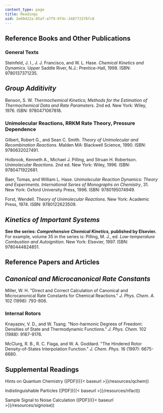 ```yaml
---
content_type: page
title: Readings
uid: 2e69d22a-85af-a7f9-9f4c-248772376fc8
---
```


Reference Books and Other Publications
--------------------------------------

### General Texts

Steinfeld, J. I., J. J. Francisco, and W. L. Hase. _Chemical Kinetics and Dynamics._ Upper Saddle River, N.J.: Prentice-Hall, 1998. ISBN: 9780137371235.

_Group Additivity_
------------------

Benson, S. W. _Thermochemical Kinetics; Methods for the Estimation of Thermochemical Data and Rate Parameters_. 2nd ed. New York: Wiley, 1976. ISBN: 9780471067818.

### Unimolecular Reactions, RRKM Rate Theory, Pressure Dependence

Gilbert, Robert G., and Sean C. Smith. _Theory of Unimolecular and Recombination Reactions_. Malden MA: Blackwell Science, 1990. ISBN: 9780632027491.

Holbrook, Kenneth A., Michael J. Pilling, and Struan H. Robertson. _Unimolecular Reactions_. 2nd ed. New York: Wiley, 1996. ISBN: 9780471922681.

Baer, Tomas, and William L. Hase. _Unimolecular Reaction Dynamics: Theory and Experiments._ _International Series of Monographs on Chemistry_, 31. New York: Oxford University Press, 1996. ISBN: 9780195074949.

Forst, Wendell. _Theory of Unimolecular Reactions_. New York: Academic Press, 1974. ISBN: 9780122623509.

_Kinetics of Important Systems_
-------------------------------

**See the series: _Comprehensive Chemical Kinetics,_ published by Elsevier.** For example, volume 35 in the series is: Pilling, M. J., ed. _Low-temperature Combustion and Autoignition_. New York: Elsevier, 1997. ISBN: 9780444824851.

Reference Papers and Articles
-----------------------------

_Canonical and Microcanonical Rate Constants_
---------------------------------------------

Miller, W. H. "Direct and Correct Calculation of Canonical and Microcanonical Rate Constants for Chemical Reactions." _J. Phys. Chem. A._ 102 (1998): 793-806.

### Internal Rotors

Knayazev, V. D., and W. Tsang. "Non-harmonic Degrees of Freedom: Densities of State and Thermodynamic Functions." _J. Phys. Chem._ 102 (1988): 9167-9176.

McClurg, R. B., R. C. Flaga, and W. A. Goddard. "The Hindered Rotor Density-of-States Interpolation Function." _J. Chem. Phys._ 16 (1997): 6675-6680.

Supplemental Readings
---------------------

Hints on Quantum Chemistry ([PDF]({{< baseurl >}}/resources/qchem))

Indistinguishable Particles ([PDF]({{< baseurl >}}/resources/nfact))

Sample Signal to Noise Calculation ([PDF]({{< baseurl >}}/resources/signoise))